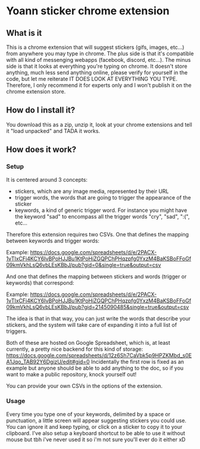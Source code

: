 # Yoann sticker chrome extension

## What is it

This is a chrome extension that will suggest stickers (gifs, images, etc...) from anywhere you may type in chrome. The plus side is that it's compatible with all kind of messenging webapps (facebook, discord, etc...). The minus side is that it looks at everything you're typing on chrome. It doesn't store anything, much less send anything online, please verify for yourself in the code, but let me reiterate IT DOES LOOK AT EVERYTHING YOU TYPE. Therefore, I only recommend it for experts only and I won't publish it on the chrome extension store.

## How do I install it?

You download this as a zip, unzip it, look at your chrome extensions and tell it "load unpacked" and TADA it works.

## How does it work?

### Setup

It is centered around 3 concepts:

- stickers, which are any image media, represented by their URL
- trigger words, the words that are going to trigger the appearance of the sticker
- keywords, a kind of generic trigger word. For instance you might have the keyword "sad" to encompass all the trigger words "cry", "sad", ":(", etc...

Therefore this extension requires two CSVs. One that defines the mapping between keywords and trigger words:

Example: https://docs.google.com/spreadsheets/d/e/2PACX-1vTIxCFi4KCY6IvBPoHJJBu1KtPoHiZGQPChPHqzpfg0YxzM4BaKSBoFFoGf09kmVkhLsQ6vbLEsKBbJ/pub?gid=0&single=true&output=csv

And one that defines the mapping between stickers and words (trigger or keywords) that correspond:

Example: https://docs.google.com/spreadsheets/d/e/2PACX-1vTIxCFi4KCY6IvBPoHJJBu1KtPoHiZGQPChPHqzpfg0YxzM4BaKSBoFFoGf09kmVkhLsQ6vbLEsKBbJ/pub?gid=2145090485&single=true&output=csv


The idea is that in that way, you can just write the words that describe your stickers, and the system will take care of expanding it into a full list of triggers.

Both of these are hosted on Google Spreadsheet, which is, at least currently, a pretty nice backend for this kind of storage:
https://docs.google.com/spreadsheets/d/12z6Sh7CaVbk5p9HPZKMbd_s0EA1Jqo_TAB92Y6DgizU/edit#gid=0
Incidentally the first row is fixed as an example but anyone should be able to add anything to the doc, so if you want to make a public repository, knock yourself out!

You can provide your own CSVs in the options of the extension.

### Usage

Every time you type one of your keywords, delimited by a space or punctuation, a little screen will appear suggesting stickers you could use. You can ignore it and keep typing, or click on a sticker to copy it to your clipboard. I've also setup a keyboard shortcut to be able to use it without mouse but tbh i've never used it so i'm not sure you'll ever do it either xD
